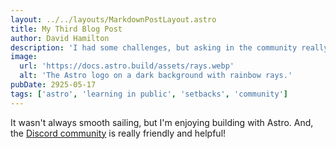 ```yaml
---
layout: ../../layouts/MarkdownPostLayout.astro
title: My Third Blog Post
author: David Hamilton
description: 'I had some challenges, but asking in the community really helped!'
image:
  url: 'https://docs.astro.build/assets/rays.webp'
  alt: 'The Astro logo on a dark background with rainbow rays.'
pubDate: 2925-05-17
tags: ['astro', 'learning in public', 'setbacks', 'community']
---
```


It wasn't always smooth sailing, but I'm enjoying building with Astro. And, the [Discord community](https://astro.build/chat) is really friendly and helpful!
